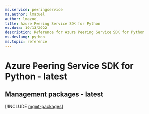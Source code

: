 ```yaml
---
ms.service: peeringservice
ms.author: lmazuel
author: lmazuel
title: Azure Peering Service SDK for Python
ms.data: 10/13/2022
description: Reference for Azure Peering Service SDK for Python
ms.devlang: python
ms.topic: reference
---
```

# Azure Peering Service SDK for Python - latest

## Management packages - latest
[!INCLUDE [mgmt-packages](peering-service-mgmt-index.md)]